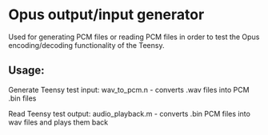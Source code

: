 # Opus output/input generator
Used for generating PCM files or reading PCM files in order to test the Opus encoding/decoding functionality of the Teensy.

## Usage:
Generate Teensy test input:
wav_to_pcm.n - converts .wav files into PCM .bin files

Read Teensy test output:
audio_playback.m - converts .bin PCM files into wav files and plays them back